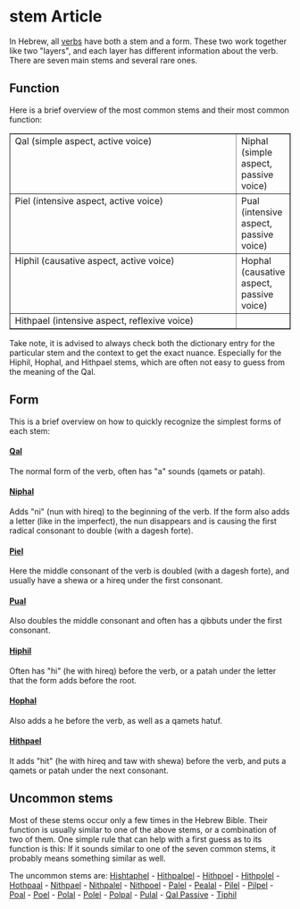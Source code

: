 # stem Article

In Hebrew, all [verbs](https://git.door43.org/Door43/en-uhg/src/master/content/verb/02.md) have both a stem and a form. These two work together like two "layers", and each layer has different information about the verb.
There are seven main stems and several rare ones.

## Function
Here is a brief overview of the most common stems and their most common function:
<table border="1" class="docutils">
<colgroup>
<col width="100%" />
</colgroup>
<tbody valign="top">
<tr class="row-odd"><td>Qal (simple aspect, active voice)</td><td>Niphal (simple aspect, passive voice)</td>
</tr>
<tr class="row-even"><td>Piel (intensive aspect, active voice)</td><td>Pual (intensive aspect, passive voice)</td>
</tr>
<tr class="row-odd"><td>Hiphil (causative aspect, active voice)</td><td>Hophal (causative aspect, passive voice)</td>
</tr>
<tr class="row-even"><td>Hithpael (intensive aspect, reflexive voice)</td><td></td>
</tr>
</tbody>
</table>

Take note, it is advised to always check both the dictionary entry for the particular stem and the context to get the exact nuance. Especially for the Hiphil, Hophal, and Hithpael stems, which are often not easy to guess from the meaning of the Qal.

## Form
This is a brief overview on how to quickly recognize the simplest forms of each stem:

#### [Qal](https://git.door43.org/Door43/en-uhg/src/master/content/stem_qal/02.md)
The normal form of the verb, often has "a" sounds (qamets or patah).

#### [Niphal](https://git.door43.org/Door43/en-uhg/src/master/content/stem_niphal/02.md)
Adds "ni" (nun with hireq) to the beginning of the verb. If the form also adds a letter (like in the imperfect), the nun disappears and is causing the first radical consonant to double (with a dagesh forte).

#### [Piel](https://git.door43.org/Door43/en-uhg/src/master/content/stem_piel/02.md)
Here the middle consonant of the verb is doubled (with a dagesh forte), and usually have a shewa or a hireq under the first consonant.

#### [Pual](https://git.door43.org/Door43/en-uhg/src/master/content/stem_pual/02.md)
Also doubles the middle consonant and often has a qibbuts under the first consonant.

#### [Hiphil](https://git.door43.org/Door43/en-uhg/src/master/content/stem_hiphil/02.md)
Often has "hi" (he with hireq) before the verb, or a patah under the letter that the form adds before the root.

#### [Hophal](https://git.door43.org/Door43/en-uhg/src/master/content/stem_hophal/02.md)
Also adds a he before the verb, as well as a qamets hatuf.

#### [Hithpael](https://git.door43.org/Door43/en-uhg/src/master/content/stem_hithpael/02.md)
It adds "hit" (he with hireq and taw with shewa) before the verb, and puts a qamets or patah under the next consonant.

## Uncommon stems
Most of these stems occur only a few times in the Hebrew Bible. Their function is usually similar to one of the above stems, or a combination of two of them.
One simple rule that can help with a first guess as to its function is this: If it sounds similar to one of the seven common stems, it probably means something similar as well.

The uncommon stems are:
[Hishtaphel](https://git.door43.org/Door43/en-uhg/src/master/content/stem_hishtaphel/02.md) - [Hithpalpel](https://git.door43.org/Door43/en-uhg/src/master/content/stem_hithpalpel/02.md) - [Hithpoel](https://git.door43.org/Door43/en-uhg/src/master/content/stem_hithpoel/02.md) - [Hithpolel](https://git.door43.org/Door43/en-uhg/src/master/content/stem_hithpolel/02.md) - [Hothpaal](https://git.door43.org/Door43/en-uhg/src/master/content/stem_hothpaal/02.md) - [Nithpael](https://git.door43.org/Door43/en-uhg/src/master/content/stem_nithpael/02.md) - [Nithpalel](https://git.door43.org/Door43/en-uhg/src/master/content/stem_nithpalel/02.md) - [Nithpoel](https://git.door43.org/Door43/en-uhg/src/master/content/stem_nithpoel/02.md) - [Palel](https://git.door43.org/Door43/en-uhg/src/master/content/stem_palel/02.md) - [Pealal](https://git.door43.org/Door43/en-uhg/src/master/content/stem_pealal/02.md) - [Pilel](https://git.door43.org/Door43/en-uhg/src/master/content/stem_pilel/02.md) - [Pilpel](https://git.door43.org/Door43/en-uhg/src/master/content/stem_pilpel/02.md) - [Poal](https://git.door43.org/Door43/en-uhg/src/master/content/stem_poal/02.md) - [Poel](https://git.door43.org/Door43/en-uhg/src/master/content/stem_poel/02.md) - [Polal](https://git.door43.org/Door43/en-uhg/src/master/content/stem_polal/02.md) - [Polel](https://git.door43.org/Door43/en-uhg/src/master/content/stem_polel/02.md) - [Polpal](https://git.door43.org/Door43/en-uhg/src/master/content/stem_polpal/02.md) - [Pulal](https://git.door43.org/Door43/en-uhg/src/master/content/stem_pulal/02.md) - [Qal Passive](https://git.door43.org/Door43/en-uhg/src/master/content/stem_qal_passive/02.md) - [Tiphil](https://git.door43.org/Door43/en-uhg/src/master/content/stem_tiphil/02.md)